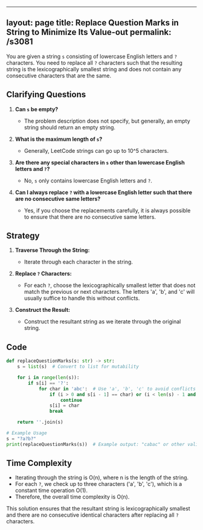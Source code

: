 
---
layout: page
title:  Replace Question Marks in String to Minimize Its Value-out
permalink: /s3081
---

You are given a string `s` consisting of lowercase English letters and `?` characters. You need to replace all `?` characters such that the resulting string is the lexicographically smallest string and does not contain any consecutive characters that are the same.

## Clarifying Questions

1. **Can `s` be empty?**
   - The problem description does not specify, but generally, an empty string should return an empty string.

2. **What is the maximum length of `s`?**
   - Generally, LeetCode strings can go up to 10^5 characters.

3. **Are there any special characters in `s` other than lowercase English letters and `?`?**
   - No, `s` only contains lowercase English letters and `?`.

4. **Can I always replace `?` with a lowercase English letter such that there are no consecutive same letters?**
   - Yes, if you choose the replacements carefully, it is always possible to ensure that there are no consecutive same letters.

## Strategy

1. **Traverse Through the String:**
   - Iterate through each character in the string.
   
2. **Replace `?` Characters:**
   - For each `?`, choose the lexicographically smallest letter that does not match the previous or next characters. The letters 'a', 'b', and 'c' will usually suffice to handle this without conflicts.

3. **Construct the Result:**
   - Construct the resultant string as we iterate through the original string.

## Code

```python
def replaceQuestionMarks(s: str) -> str:
    s = list(s)  # Convert to list for mutability

    for i in range(len(s)):
        if s[i] == '?':
            for char in 'abc':  # Use 'a', 'b', 'c' to avoid conflicts
                if (i > 0 and s[i - 1] == char) or (i < len(s) - 1 and s[i + 1] == char):
                    continue
                s[i] = char
                break

    return ''.join(s)

# Example Usage
s = "?a?b?"
print(replaceQuestionMarks(s))  # Example output: "cabac" or other valid result
```

## Time Complexity

- Iterating through the string is O(n), where n is the length of the string.
- For each `?`, we check up to three characters ('a', 'b', 'c'), which is a constant time operation O(1).
- Therefore, the overall time complexity is O(n).

This solution ensures that the resultant string is lexicographically smallest and there are no consecutive identical characters after replacing all `?` characters.